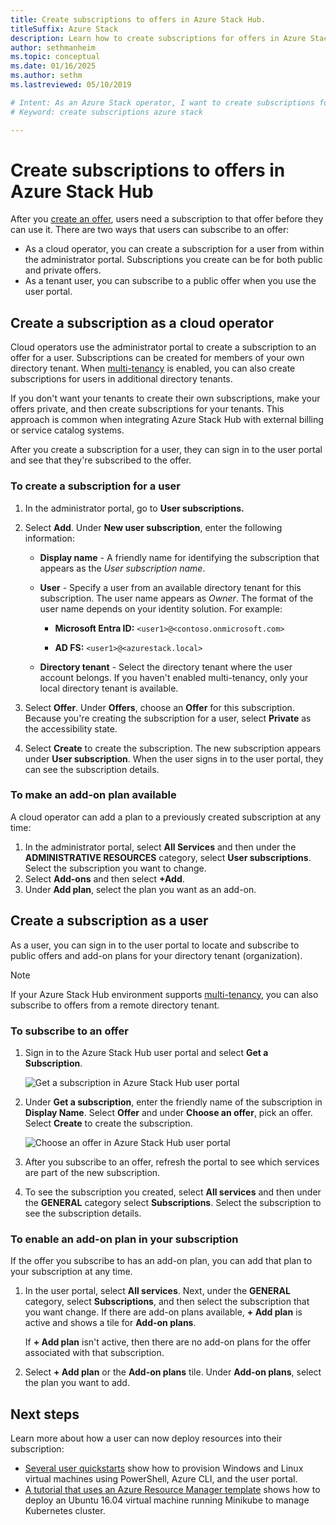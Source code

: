 ```yaml
---
title: Create subscriptions to offers in Azure Stack Hub.
titleSuffix: Azure Stack
description: Learn how to create subscriptions for offers in Azure Stack Hub.
author: sethmanheim
ms.topic: conceptual
ms.date: 01/16/2025
ms.author: sethm
ms.lastreviewed: 05/10/2019

# Intent: As an Azure Stack operator, I want to create subscriptions for offers in Azure Stack.
# Keyword: create subscriptions azure stack

---
```


# Create subscriptions to offers in Azure Stack Hub

After you [create an offer](azure-stack-create-offer.md), users need a subscription to that offer before they can use it. There are two ways that users can subscribe to an offer:

- As a cloud operator, you can create a subscription for a user from within the administrator portal. Subscriptions you create can be for both public and private offers.
- As a tenant user, you can subscribe to a public offer when you use the user portal.  

## Create a subscription as a cloud operator

Cloud operators use the administrator portal to create a subscription to an offer for a user. Subscriptions can be created for members of your own directory tenant. When [multi-tenancy](enable-multitenancy.md) is enabled, you can also create subscriptions for users in additional directory tenants.

If you don't want your tenants to create their own subscriptions, make your offers private, and then create subscriptions for your tenants. This approach is common when integrating Azure Stack Hub with external billing or service catalog systems.

After you create a subscription for a user, they can sign in to the user portal and see that they're subscribed to the offer.  

### To create a subscription for a user

1. In the administrator portal, go to **User subscriptions.**
1. Select **Add**. Under **New user subscription**, enter the following information:  

   - **Display name** - A friendly name for identifying the subscription that appears as the *User subscription name*.
   - **User** - Specify a user from an available directory tenant for this subscription. The user name appears as *Owner*.  The format of the user name depends on your identity solution. For example:

     - **Microsoft Entra ID:** `<user1>@<contoso.onmicrosoft.com>`

     - **AD FS:** `<user1>@<azurestack.local>`

   - **Directory tenant** -  Select the directory tenant where the user account belongs. If you haven't enabled multi-tenancy, only your local directory tenant is available.

1. Select **Offer**. Under **Offers**, choose an **Offer** for this subscription. Because you're creating the subscription for a user, select **Private** as the accessibility state.
1. Select **Create** to create the subscription. The new subscription appears under **User subscription**. When the user signs in to the user portal, they can see the subscription details.

### To make an add-on plan available

A cloud operator can add a plan to a previously created subscription at any time:

1. In the administrator portal, select **All Services** and then under the **ADMINISTRATIVE RESOURCES** category, select **User subscriptions**. Select the subscription you want to change.
1. Select **Add-ons**  and then select **+Add**.  
1. Under **Add plan**, select the plan you want as an add-on.

## Create a subscription as a user

As a user, you can sign in to the user portal to locate and subscribe to public offers and add-on plans for your directory tenant (organization).

>[!NOTE]
>If your Azure Stack Hub environment supports [multi-tenancy](enable-multitenancy.md), you can also subscribe to offers from a remote directory tenant.

### To subscribe to an offer

1. Sign in to the Azure Stack Hub user portal and select **Get a Subscription**.

   ![Get a subscription in Azure Stack Hub user portal](media/azure-stack-subscribe-plan-provision-vm/image01.png)
  
1. Under **Get a subscription**, enter the friendly name of the subscription in **Display Name**. Select **Offer** and under **Choose an offer**, pick an offer. Select **Create** to create the subscription.

   ![Choose an offer in Azure Stack Hub user portal](media/azure-stack-subscribe-plan-provision-vm/image02.png)
  
1. After you subscribe to an offer, refresh the portal to see which services are part of the new subscription.
1. To see the subscription you created, select **All services** and then under the **GENERAL** category select **Subscriptions**. Select the subscription to see the subscription details.  

### To enable an add-on plan in your subscription

If the offer you subscribe to has an add-on plan, you can add that plan to your subscription at any time.  

1. In the user portal, select **All services**. Next, under the **GENERAL** category, select **Subscriptions**, and then select the subscription that you want change. If there are add-on plans available, **+ Add plan** is active and shows a tile for **Add-on plans**.

   If **+ Add plan** isn't active, then there are no add-on plans for the offer associated with that subscription.

1. Select **+ Add plan** or the **Add-on plans** tile. Under **Add-on plans**, select the plan you want to add.

## Next steps

Learn more about how a user can now deploy resources into their subscription:

- [Several user quickstarts](../user/azure-stack-quick-windows-portal.md) show how to provision Windows and Linux virtual machines using PowerShell, Azure CLI, and the user portal.
- [A tutorial that uses an Azure Resource Manager template](../user/azure-stack-create-vm-template.md) shows how to deploy an Ubuntu 16.04 virtual machine running Minikube to manage Kubernetes cluster.
